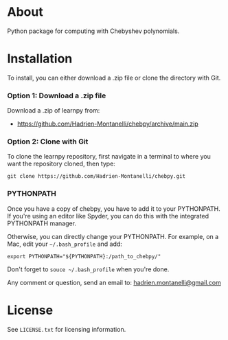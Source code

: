 # About
Python package for computing with Chebyshev polynomials.

# Installation

To install, you can either download a .zip file or clone the directory with Git.

### Option 1: Download a .zip file

Download a .zip of learnpy from:

- https://github.com/Hadrien-Montanelli/chebpy/archive/main.zip

### Option 2: Clone with Git

To clone the learnpy repository, first navigate in a terminal to where you want the repository cloned, then type:
```
git clone https://github.com/Hadrien-Montanelli/chebpy.git
```
### PYTHONPATH
Once you have a copy of chebpy, you have to add it to your PYTHONPATH. If you're using an editor like Spyder, you can do this with the integrated PYTHONPATH manager. 

Otherwise, you can directly change your PYTHONPATH. For example, on a Mac, edit your `~/.bash_profile` and add:
```
export PYTHONPATH="${PYTHONPATH}:/path_to_chebpy/"
```
Don't forget to `souce ~/.bash_profile` when you're done.

Any comment or question, send an email to: hadrien.montanelli@gmail.com

# License
See `LICENSE.txt` for licensing information.
